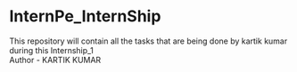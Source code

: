 # InternPe_InternShip
This repository will contain all the tasks that are being done by kartik kumar during this Internship_1
<br>
Author - KARTIK KUMAR
